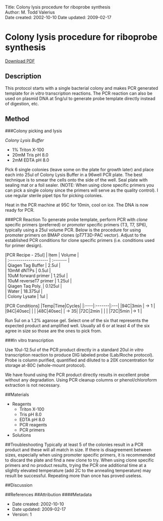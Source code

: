 Title: Colony lysis procedure for riboprobe synthesis  
Author: M. Todd Valerius  
Date created: 2002-10-10
Date updated: 2009-02-17


# Colony lysis procedure for riboprobe synthesis #

[Download PDF](https://sites.google.com/site/valeriuslabprotocols/pro/Colony-Lysis.pdf?attredirects=0&d=1)

## Description ##
This protocol starts with a single bacterial colony and makes PCR generated template for *in vitro* transcription reactions. The PCR reaction can also be used on plasmid DNA at 5ng/ul to generate probe template directly instead of digestion, etc.

## Method ##
###Colony picking and lysis

*Colony Lysis Buffer*

* 1% Triton X-100
* 20mM Tris pH 8.0
* 2mM EDTA pH 8.0 

Pick 6 single colonies (leave some on the plate for growth later) and place each into 25ul of Colony Lysis Buffer in a 96well PCR plate. The best technique is to smear the cells onto the side of the well. Seal plate with sealing mat or a foil sealer. (NOTE: When using clone specific primers you can pick a single colony since the primers will serve as the quality control). I use regular sterile pipet tips for picking colonies.

Heat in the PCR machine at 95C for 10min, cool on ice. The DNA is now ready for PCR.

###PCR Reaction 
To generate probe template, perform PCR with *clone* specific primers (preferred) or *promoter* specific primers (T3, T7, SP6), typically using a 25ul volume PCR. Below is the procedure for using promoter primers on BMAP clones (pT7T3D-PAC vector). Adjust to the established PCR conditions for clone specific primers (i.e. conditions used for primer design).

[PCR Recipe - 25ul]
| Item                  | Volume   |  
| :-------------------- | :------- |  
| Qiagen Tag Buffer     | 2.5ul    |  
| 10mM dNTPs            | 0.5ul    |  
| 10uM forward primer   | 1.25ul   |  
| 10uM reverseT7 primer | 1.25ul   |  
| Qiagen Taq Poly.      | 0.125ul  |  
| Water                 | 18.375ul |  
| Colony Lysate         | 1ul      |  

[PCR Conditions]
|Temp|Time|Cycles|
|:----|:-------|:---|
|94C|3min  | -> 1     |
|94C|40sec| \|          |
|48C|40sec| \| -> 35|
|72C|2min  | \|           |
|72C|5min  |-> 1       |

Run 5ul on a 1.2% agarose gel. Select one of the six that represents the expected product and amplified well.  Usually all 6 or at least 4 of the six agree in size so those are the ones to pick from.

###In vitro transcription

Use 10ul-12.5ul of the PCR product directly in a standard 20ul *in vitro* transcription reaction to produce DIG labeled probe (Lab/Roche protocol).  Probe is column purified, quantified and diluted to a 20X concentration for storage at-80C (whole-mount protocol).

We have found using the PCR product directly results in excellent probe without any degradation. Using PCR cleanup columns or phenol/chloroform extraction is not necessary. 

##Materials
- Reagents
	- Triton X-100
	- Tris pH 8.0
	- EDTA pH 8.0
	- PCR reagents
	- PCR primers
- Solutions

##Troubleshooting
Typically at least 5 of the colonies result in a PCR product and these will all match in size. If there is disagreement between sizes, especially when using promoter specific primers, it is recommended to discard the plate and find a new clone to try. When using clone specific primers and no product results, trying the PCR one additional time at a slightly elevated temperature (add 2C to the annealing temperature) may result be successful. Repeating more than once has proved useless.

##Discussion


##References
##Attribution
####Metadata
- Date created: 2002-10-10
- Date updated: 2009-02-17
- Version: 1

